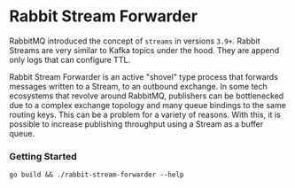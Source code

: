 # Rabbit Stream Forwarder

RabbitMQ introduced the concept of `streams` in versions `3.9+`.  Rabbit Streams are very similar to Kafka topics
under the hood.  They are append only logs that can configure TTL.

Rabbit Stream Forwarder is an active "shovel" type process that forwards messages written to a Stream, to an outbound exchange.
In some tech ecosystems that revolve around RabbitMQ, publishers can be bottlenecked due to a complex exchange topology and many queue bindings to the same routing keys.  This can be a problem
for a variety of reasons.  With this, it is possible to increase publishing throughput using a Stream as a buffer queue.


### Getting Started
```
go build && ./rabbit-stream-forwarder --help
```

